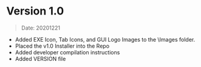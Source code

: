 # Version 1.0
> Date: 20201221
+ Added EXE Icon, Tab Icons, and GUI Logo Images to the \Images folder.
+ Placed the v1.0 Installer into the Repo
+ Added developer compilation instructions
+ Added VERSION file